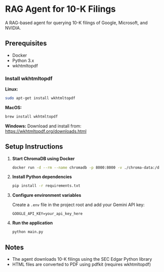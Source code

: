# RAG Agent for 10-K Filings

A RAG-based agent for querying 10-K filings of Google, Microsoft, and NVIDIA.

## Prerequisites

- Docker
- Python 3.x
- wkhtmltopdf

### Install wkhtmltopdf

**Linux:**
```bash
sudo apt-get install wkhtmltopdf
```

**MacOS:**
```bash
brew install wkhtmltopdf
```

**Windows:**
Download and install from: https://wkhtmltopdf.org/downloads.html

## Setup Instructions

1. **Start ChromaDB using Docker**
   ```bash
   docker run -d --rm --name chromadb -p 8000:8000 -v ./chroma-data:/data chromadb/chroma
   ```

2. **Install Python dependencies**
   ```bash
   pip install -r requirements.txt
   ```

3. **Configure environment variables**
   
   Create a `.env` file in the project root and add your Gemini API key:
   ```
   GOOGLE_API_KEY=your_api_key_here
   ```

4. **Run the application**
   ```bash
   python main.py
   ```

## Notes

- The agent downloads 10-K filings using the SEC Edgar Python library
- HTML files are converted to PDF using pdfkit (requires wkhtmltopdf)
